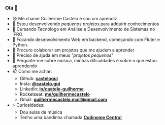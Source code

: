 ### Olá 👋

- 😄 Me chame Guilherme Castelo e sou um aprendiz
- 🔭 Estou desenvolvendo *pequenos projetos* para adquirir conhecimentos
- :book: Cursando Tecnólogo em Análise e Desenvolvimento de Sistemas no IFRO.
- 🌱 Focando desenvolvimento Web em backend, começando com Fluter e Python. 
- 👯 Procuro colaborar em projetos que me ajudem a aprender
- 🤔 Preciso de ajuda em meus "_projetos pequenos_" 
- 💬 Pergunte-me sobre música, minhas dificuldades e sobre o que estou aprendendo
- 📫 Como me achar:
  - Github: [**castelogui**][github]
  - Insta: [**@castelo.gui**][insta]
  - LinkedIn: [**in/castelo-guilherme**][linkedin]
  - Rocketseat: [**me/guilhermecastelo**][rocketseat]
  - Gmail: **guilhermecastelo.mail@gmail.com**
- ⚡ Curiosidades:
  - Dou aulas de música
  - Tenho uma bandinha chamada [**Codinome Central**][codinome]

[omnistack10]: https://github.com/castelogui/Semana-OmniStack-10.0
[omnistack11]: https://github.com/castelogui/Semana-OmniStack-11.0
[nextlevelweek1]: https://github.com/castelogui/next-level-week
[github]: https://github.com/castelogui
[insta]: https://www.instagram.com/castelo.gui
[linkedin]: https://www.linkedin.com/in/castelo-guilherme
[codinome]: https://www.instagram.com/codinomecentral/
[rocketseat]: https://app.rocketseat.com.br/me/guilhermecastelo
